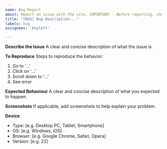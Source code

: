 ```yaml
---
name: Bug Report
about: Report an issue with the site. IMPORTANT - Before reporting, check that you have UserScripts and Browser Extensions DISABLED.
title: "[BUG] Bug Description..."
labels: bug
assignees: 'boylett'

---
```


**Describe the Issue**
A clear and concise description of what the issue is.

**To Reproduce**
Steps to reproduce the behavior:
1. Go to '...'
2. Click on '...'
3. Scroll down to '...'
4. See error

**Expected Behaviour**
A clear and concise description of what you expected to happen.

**Screenshots**
If applicable, add screenshots to help explain your problem.

**Device**
- Type: [e.g. Desktop PC, Tablet, Smartphone]
- OS: [e.g. Windows, iOS]
- Browser: [e.g. Google Chrome, Safari, Opera]
- Version: [e.g. 22]
